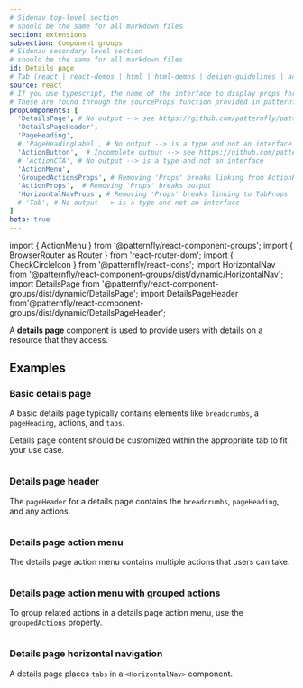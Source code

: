 ```yaml
---
# Sidenav top-level section
# should be the same for all markdown files
section: extensions
subsection: Component groups
# Sidenav secondary level section
# should be the same for all markdown files
id: Details page
# Tab (react | react-demos | html | html-demos | design-guidelines | accessibility)
source: react
# If you use typescript, the name of the interface to display props for
# These are found through the sourceProps function provided in patternfly-docs.source.js
propComponents: [
  'DetailsPage', # No output --> see https://github.com/patternfly/patternfly-org/issues/3423
  'DetailsPageHeader',
  'PageHeading',
  # 'PageHeadingLabel', # No output --> is a type and not an interface
  'ActionButton',  # Incomplete output --> see https://github.com/patternfly/patternfly-org/issues/3423
  # 'ActionCTA', # No output --> is a type and not an interface
  'ActionMenu',
  'GroupedActionsProps', # Removing 'Props' breaks linking from ActionProps
  'ActionProps',  # Removing 'Props' breaks output
  'HorizontalNavProps', # Removing 'Props' breaks linking to TabProps
  # 'Tab', # No output --> is a type and not an interface
]
beta: true
---
```


import { ActionMenu } from '@patternfly/react-component-groups';
import { BrowserRouter as Router } from 'react-router-dom';
import { CheckCircleIcon } from '@patternfly/react-icons';
import HorizontalNav from '@patternfly/react-component-groups/dist/dynamic/HorizontalNav';
import DetailsPage from '@patternfly/react-component-groups/dist/dynamic/DetailsPage';
import DetailsPageHeader from'@patternfly/react-component-groups/dist/dynamic/DetailsPageHeader';

A **details page** component is used to provide users with details on a resource that they access.

## Examples

### Basic details page

A basic details page typically contains elements like `breadcrumbs`, a `pageHeading`, actions, and `tabs`.

Details page content should be customized within the appropriate tab to fit your use case.

```js file="./DetailsPageExample.tsx"

```

### Details page header

The `pageHeader` for a details page contains the `breadcrumbs`, `pageHeading`, and any actions.

```js file="./DetailsPageHeaderExample.tsx"

```

### Details page action menu 

The details page action menu contains multiple actions that users can take.

```js file="./ActionMenuExample.tsx"

```

### Details page action menu with grouped actions 

To group related actions in a details page action menu, use the `groupedActions` property.

```js file="./ActionMenuGroupedExample.tsx"

```

### Details page horizontal navigation

A details page places `tabs` in a `<HorizontalNav>` component.

```js file="./HorizontalNavExample.tsx"

```
